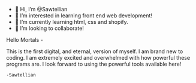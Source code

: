 - 👋 Hi, I’m @Sawtellian
- 👀 I’m interested in learning front end web development!
- 🌱 I’m currently learning html, css and shopify.
- 💞️ I’m looking to collaborate!

<!---
Sawtellian/Sawtellian is a ✨ special ✨ repository because its `README.md` (this file) appears on your GitHub profile.
You can click the Preview link to take a look at your changes.
--->


Hello Mortals -

   This is the first digital, and eternal, version of myself. I am brand new to coding. I am extremely excited and overwhelmed with how powerful these programs are. I look forward to using the powerful tools available here!

    -Sawtellian
